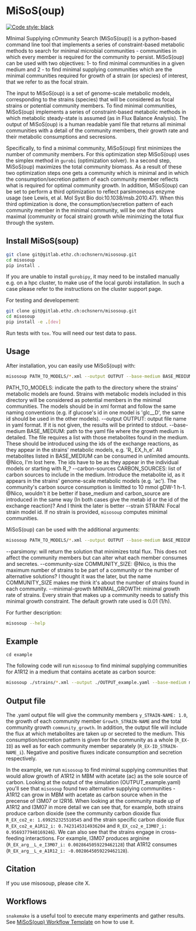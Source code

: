 # MiSoS(oup)

[![Code style: black](https://img.shields.io/badge/code%20style-black-000000.svg)](https://github.com/psf/black)

MInimal Supplying cOmmunity Search (MiSoS(oup)) is a python-based command line tool that implements a series of constraint-based metabolic methods to search for minimal microbial communities - communities in which every member is required for the community to persist. MiSoS(oup) can be used with two objectives: 1- to find minimal communities in a given medium and 2 - to find minimal supplying communities which are the minimal communities required for growth of a strain (or species) of interest, that we refer to as the focal strain.

The input to MiSoS(oup) is a set of genome-scale metabolic models, corresponding to the strains (species) that will be considered as focal strains or potential community members. To find minimal communities, MiSoS(oup) implements a series of constraint-based metabolic methods in which metabolic steady-state is assumed (as in Flux Balance Analysis). The output of MiSoS(oup) is a human readable yaml file that returns all minimal communities with a detail of the community members, their growth rate and their metabolic consumptions and secresions. 

Specifically, to find a minimal community, MiSoS(oup) first minimizes the number of community members. For this optimization step MiSoS(oup) uses the simplex method in `gurobi` (optimization solver). In a second step, MiSoS(oup) maximizes the total community biomass. As a result of these two optimization steps one gets a community which is minimal and in which the consumption/secretion pattern of each community member reflects what is required for optimal community growth. In addition, MiSoS(oup) can be set to perform a third optimization to reflect parsimoneous enzyme usage (see Lewis, et al. Mol Syst Bio doi:10.1038/msb.2010.47). When this third optimization is done, the consumption/secretion pattern of each community member in the minimal community, will be one that allows maximal (community or focal strain) growth while minimizing the total flux through the system.

## Install MiSoS(soup)

```bash
git clone git@gitlab.ethz.ch:ochsnern/misosoup.git
cd misosoup
pip install .
```

If you are unable to install `gurobipy`, it may need to be installed manually
e.g. on a hpc cluster, to make use of the local gurobi installation. In such 
a case please refer to the instructions on the cluster support page. 

For testing and developement:

```bash
git clone git@gitlab.ethz.ch:ochsnern/misosoup.git
cd misosoup
pip install -e .[dev]
```

Run tests with `tox`. You will need our test data to pass.

## Usage
After installation, you can easily use MiSoS(oup) with:
```bash
misosoup PATH_TO_MODELS/*.xml --output OUTPUT --base-medium BASE_MEDIUM --carbon-sources CARBON_SOURCES --strain STRAIN
```
PATH_TO_MODELS: indicate the path to the directory where the strains' metabolic models are found. Strains with metabolic models included in this directory will be considered as potential members in the minimal communities. The models should be in xml format and follow the same naming conventions (e.g. if glucose's id in one model is 'glc__D', the same id should be used in the  other models). 
--output OUTPUT: output file name in yaml format. If it is not given, the results will be printed to stdout.
--base-medium BASE_MEDIUM: path to the yaml file where the growth medium is detailed. The file requires a list with those metabolites found in the medium. These should be introduced using the ids of the exchange reactions, as they appear in the strains' metabolic models, e.g. 'R_ EX_h_e'. All metabolites listed in BASE_MEDIUM can be consumed in unlimited amounts. @Nico, I'm lost here. The ids have to be as they appear in the individual models or starting with R_? 
--carbon-sources CARBON_SOURCES: list of carbon sources to include in the medium. Introduce the metabolite id, as it appears in the strains' genome-scale metabolic models (e.g. 'ac'). The community's carbon source consumption is limitted to 10 mmol gDW-1 h-1. @Nico, wouldn't it be better if base_medium and carbon_source are introduced in the same way (In both cases give the metab id or the id of the exchange reaction)? And I think the later is better
--strain STRAIN: Focal strain model id. If no strain is provided, `misosoup` computes minimal communities.

MiSoS(oup) can be used with the additional arguments:

```bash
misosoup PATH_TO_MODELS/*.xml --output OUTPUT --base-medium BASE_MEDIUM --carbon-sources CARBON_SOURCES --strain STRAIN --parsimony --community-size COMMUNITY_SIZE --minimal-growth MINIMAL_GROWTH --exchange-format EXCHANGE_FORMAT --validate --log LOG
```
--parsimony: will return the solution that minimizes total flux. This does not affect the community members but can alter what each member consumes and secretes. 
--community-size COMMUNITY_SIZE: @Nico, is this the maximum number of strains to be part of a community or the number of alternative solutions? I thought it was the later, but the name COMMUNITY_SIZE makes me think it's about the number of strains found in each community.
--minimal-growth MINIMAL_GROWTH: minimal growth rate of strains. Every strain that makes up a community needs to satisfy this minimal growth constraint. The default growth rate used is 0.01 (1/h).

For further description:
```bash
misosoup --help
```

## Example
```
cd example
```
The following code will run `misosoup` to find minimal supplying communities for A1R12 in a medium that contains acetate as carbon source:
```bash
misosoup ./strains/*.xml --output ./OUTPUT_example.yaml --base-medium medium_MBM_no_co2_hco3.yaml --carbon-sources ac --strain A1R12 --parsimony 
```

## Output file
The .yaml output file will give the community members ```y_STRAIN-NAME: 1.0```, the growth of each community member ```Growth_STRAIN-NAME``` and the total community growth ```community_growth```. In addition, the output file will include the flux at which metabolites are taken up or secreted to the medium. This consumption/secretion pattern is given for the community as a whole (```R_EX-ID```) as well as for each community member separately (```R_EX-ID_STRAIN-NAME_i```). Negative and positive fluxes indicate consumption and secretion respectively.  

In the example, we run `misosoup`  to find minimal supplying communities that would allow growth of A1R12 in MBM with acetate (ac) as the sole source of carbon. Looking at the output of the simulation (OUTPUT_example.yaml) you'll see that `misosoup` found two alternative supplying communities - A1R12 can grow in MBM with acetate as carbon source when in the precense of I3M07 or I2R16. When looking at the community made up of A1R12 and I3M07 in more detail we can see that, for example, both strains produce carbon dioxide (see the community carbon dioxide flux `R_EX_co2_e: 1.699252325510545` and the strain specific carbon dioxide flux `R_EX_co2_e_A1R12_i: 0.7423145314936204` and `R_EX_co2_e_I3M07_i: 0.9569377940169246`). We can also see that the strains engage in cross-feeding interactions. For example, I3M07 produces arginine (`R_EX_arg__L_e_I3M07_i: 0.0028645059229462128`) that A1R12 consumes (`R_EX_arg__L_e_A1R12_i: -0.0028645059229462128`).

## Citation

If you use misosoup, please cite X.

## Workflows

`snakemake` is a useful tool to execute many experiments and gather results.
See [MiSoS(oup) Workflow Template](https://gitlab.ethz.ch/ochsnern/misosoup_workflow_template)
on how to use it.
